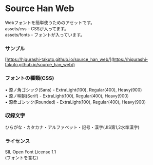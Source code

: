 # Source Han Web
Webフォントを簡単使うためのアセットです。  
assets/css - CSSが入ってます。  
assets/fonts - フォントが入っています。  
  
### サンプル
[https://higurashi-takuto.github.io/source_han_web/](https://higurashi-takuto.github.io/source_han_web/)  
  
### フォントの種類(CSS)
• 源ノ角ゴシック(Sans) - ExtraLight(100), Regular(400), Heavy(900)  
• 源ノ明朝(Serif) - ExtraLight(100), Regular(400), Heavy(900)  
• 源柔ゴシック(Rounded) - ExtraLight(100), Regular(400), Heavy(900)  
  
### 収録文字
ひらがな・カタカナ・アルファベット・記号・漢字(JIS第1,2水準漢字)  
  
### ライセンス
SIL Open Font License 1.1  
(フォントを含む)